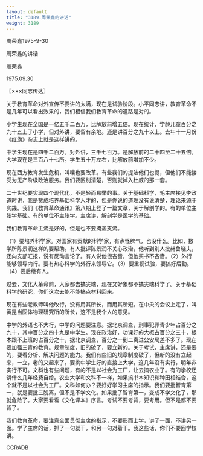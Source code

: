 ```yaml
---
layout: default
title: "3189.周荣鑫的讲话"
weight: 3189
---
```


周荣鑫1975-9-30

周荣鑫的讲话

周荣鑫

1975.09.30

〖×××同志传达〗

关于教育革命对外宣传不要讲的太满，现在是试验阶段。小平同志讲，教育革命不是几年可以看出效果的，我们相信我们教育革命的道路是对的。

小学生现在全国是一亿五千二百万，比解放前增五倍。现在统计，学龄儿童百分之九十五上了小学，但对外讲，要留有余地。还是讲百分之九十以上。去年十一月份《红旗》杂志上就是这样讲的。

中学生现在是四千二百万。对外讲，三千七百万。是解放前的二十四至二十五倍。大学现在是三百八十七所。学生五十万左右，比解放前增加不少。

现在西方教育发生危机，叫嚷也要改革。有些我们的提法他们也提，但他们不能接受为无产阶级政治服务。我们要区别清楚，否则就掉入杜威的那一套。

二十世纪要实现四个现代化，不是轻而易举的事。关于基础科学，毛主席接见李政道时讲，我是赞成培养基础科学人才的，但是你说的道理没有说清楚，理论来源于实践。我们《教育革命通讯》第八期上登了一篇文章，关于解剖学的。有的单位主张学基础。有的单位不主张学。主席讲，解剖学是医学的基础。

我们教育革命主流是好的，但是也不要掩盖支流。

（1）要培养科学家。对国家有贡献的科学家，有点怪脾气，也没什么。比如，数学所陈景润这样的要帮助。有人批评陈景润不关心政治，他听到别人批赫鲁晓夫，还向支部汇报，说有反动言论了。有人说他很吝啬，但他买书不吝啬。（2）外行能够领导内行。要有热心科学的外行来领导它。（3）要重视试验，要搞好后勤。（4）要后继有人。

过去，文化大革命前，大家都去搞尖端，现在又好象都不搞尖端科学了。关于基础科学的研究，你们这次去能不能搞点材料回来。

现在有些老教师叫他改行，没有用其所长，而用其所短。在中央的会议上定了，叫黄昆当固体物理研究所的所长，这不是我个人的意见。

中学的外语也不大行，中学的问题要注意。据北京调查，刑事犯罪青少年占百分之九十，其中百分之四十九是中学生。现在政治好，功课好的大概占百分之三十，根本跟不上班的占百分之十，据北京调查，百分之一到二离进公安局差不多了。现在要加强三青的教育。规章制度，旧的破了，要立新的。关于考试，主席讲，还是要的，要看分析、解决问题的能力。我们有些旧的规章制度破了，但新的没有立起来，一立，老的又起来了。要挑中学生好的直接上大学，这几年没有实行，明年非实行不可。文科也有些问题，有的不是以社会为工厂，让去搞农业了。有的学校还讲什么几年经费自给。农业大学和文科不一样，如果搞书本知识和种田相结合，这个就不是以社会为工厂。文科如何办？要好好学习主席的指示。我们要批智育第一，就是要批三脱离，但不是不学文化。如果批了智育第一，变成不学文化了，那就危险了。大家要看看《文化课本》序言。考试不要考背，要考用。但不是都不要背了。

我们教育革命，要注意全面贯彻主席的指示，不要形而上学，讲了一面，不讲另一面。学了主席的话，抓了一句就干，和另一句对着干。我这些话，你们不要回学校讲。

CCRADB

